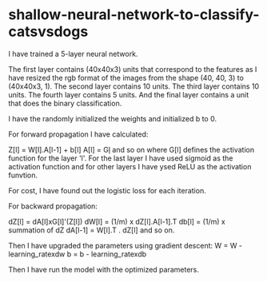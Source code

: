 # shallow-neural-network-to-classify-catsvsdogs

I have trained a 5-layer neural network.

The first layer contains (40x40x3) units that correspond to the features as I have resized the rgb format of the images from the shape (40, 40, 3) to (40x40x3, 1). The second layer contains 10 units. The third layer contains 10 units. The fourth layer contains 5 units. And the final layer contains a unit that does the binary classification.

I have the randomly initialized the weights and initialized b to 0. 

For forward propagation I have calculated:

Z[l] = W[l].A[l-1] + b[l]
A[l] = G[l](Z[l]) and so on where G[l] defines the activation function for the layer 'l'. For the last layer I have used sigmoid as the activation function and for other layers I have ysed ReLU as the activation funvtion.

For cost, I have found out the logistic loss for each iteration.

For backward propagation:

dZ[l] = dA[l]xG[l]'(Z[l])
dW[l] = (1/m) x dZ[l].A[l-1].T
db[l] = (1/m) x summation of dZ
dA[l-1] = W[l].T . dZ[l] and so on.

Then I have upgraded the parameters using gradient descent:
W = W - learning_ratexdw
b = b - learning_ratexdb

Then I have run the model with the optimized parameters.
